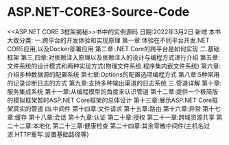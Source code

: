 # ASP.NET-CORE3-Source-Code
<<ASP.NET CORE 3框架揭秘>>书中的实例源码
日期:2022年3月2日 新增
本书大致分类:
一.跨平台的开发体验和实现原理 
	第一章:体验在不同平台开发.NET CORE应用,以及Docker部署应用
	第二章:.NET Core的跨平台是如何实现
二.基础框架
	第三,四章:对依赖注入原理以及依赖注入的设计与编程方式进行介绍
	第五章:文件系统的设计模式和两种实现方式(物理文件系统.程序集内嵌文件系统)
	第六章:介绍多种数据源的配置系统
	第七章:Options的配置选项编程方式
	第八章:5种常用的记录诊断日志的方式
	第九章:支持多种输出渠道的日志系统
三.管道详解
	第十章:服务集成系统
	第十一章:从编程模型的角度来认识管道
	第十二章:提供一个极简版的模拟框架暂时ASP.NET Core框架的总体设计
	第十三章:展示ASP.NET Core框架真实的管道
四.中间件
	第十四章:文件请求
	第十五章:路由
	第十六章:异常
	第十七章:缓存
	第十八章:会话
	第十九章:认证
	第二十章:授权
	第二十一章:跨域资源共享
	第二十二章:本地化
	第二十三章:健康检查
	第二十四章:其余零散中间件(主机名过滤.HTTP重写.设置基础路径等)
	
